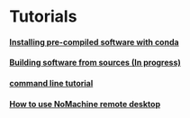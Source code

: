 # Tutorials

#### [Installing pre-compiled software with conda](tutorials/conda.md)
#### [Building software from sources (In progress)](tutorials/build.md)
#### [command line tutorial](tutorials/cmd.md)
#### [How to use NoMachine remote desktop](tutorials/nomachine-usage.md)
